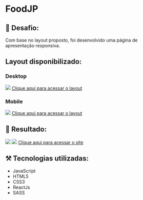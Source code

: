 # FoodJP 

## 🎯 Desafio:
Com base no layout proposto, foi desenvolvido uma página de apresentação responsiva.
<br>
## Layout disponibilizado:
### Desktop
<img src="./public/layout/layoutProposto/FoodJP.jpg">
<a href="https://www.figma.com/file/aJVStp1M2BUQ2lPmbGuBjr/Desafios---Codel%C3%A2ndia-(Copy)?node-id=107967%3A1220">Clique aqui para acessar o layout</a> 
<br>

### Mobile
<img src="./public/layout/layoutProposto/FoodJPMobile.jpg">
<a href="https://www.figma.com/file/aJVStp1M2BUQ2lPmbGuBjr/Desafios---Codel%C3%A2ndia-(Copy)?node-id=107967%3A1220">Clique aqui para acessar o layout</a> 
<br>

## 🚀 Resultado: 
<img src="./public/layout/layoutFinal/foodJP.png">
<img src="./public/layout/layoutFinal/foodJPMobile.png">
<a href="https://food-jp-codelandia.vercel.app/">Clique aqui para acessar o site</a> 


## ⚒️ Tecnologias utilizadas:
* JavaScript
* HTML5
* CSS3
* ReactJs
* SASS